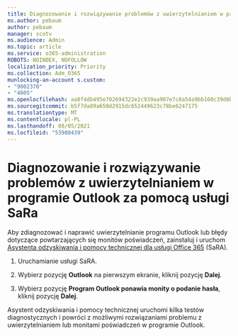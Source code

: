 ```yaml
---
title: Diagnozowanie i rozwiązywanie problemów z uwierzytelnianiem w programie Outlook za pomocą usługi SaRa
ms.author: pebaum
author: pebaum
manager: scotv
ms.audience: Admin
ms.topic: article
ms.service: o365-administration
ROBOTS: NOINDEX, NOFOLLOW
localization_priority: Priority
ms.collection: Adm_O365
munlocking-an-account s.custom:
- "9002370"
- "4605"
ms.openlocfilehash: aa8f4db495e702694322e2c939aa907e7c8a54a9bb160c39d8bd5f49a32bcb01
ms.sourcegitcommit: b5f7da89a650d2915dc652449623c78be6247175
ms.translationtype: MT
ms.contentlocale: pl-PL
ms.lasthandoff: 08/05/2021
ms.locfileid: "53980439"
---
```

# <a name="use-sara-to-diagnose-and-resolve-outlook-authentication-issues"></a>Diagnozowanie i rozwiązywanie problemów z uwierzytelnianiem w programie Outlook za pomocą usługi SaRa

Aby zdiagnozować i naprawić uwierzytelnianie programu Outlook lub błędy dotyczące powtarzających się monitów poświadczeń, zainstaluj i uruchom [Asystenta odzyskiwania i pomocy technicznej dla usługi Office 365](https://diagnostics.office.com/#/) (SaRA).

1. Uruchamianie usługi SaRA.

2. Wybierz pozycję **Outlook** na pierwszym ekranie, kliknij pozycję **Dalej**.

3. Wybierz pozycję **Program Outlook ponawia monity o podanie hasła**, kliknij pozycję **Dalej**.

Asystent odzyskiwania i pomocy technicznej uruchomi kilka testów diagnostycznych i powróci z możliwymi rozwiązaniami problemu z uwierzytelnianiem lub monitami poświadczeń w programie Outlook.

